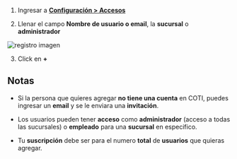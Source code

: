 
1. Ingresar a __[Configuración > Accesos](https://app.coti.mx/settings/access/)__

2. Llenar el campo __Nombre de usuario o email__, la __sucursal__ o __administrador__


![registro imagen](https://coti-docs.s3.us-west-2.amazonaws.com/agregar-usuario/agregar-usuario-1.png)

  

3. Click en __+__

## Notas

- Si la persona que quieres agregar __no tiene una cuenta__ en COTI, puedes ingresar un __email__ y se le enviara una __invitación__.

- Los usuarios pueden tener __acceso__ como __administrador__ (acceso a todas las sucursales) o __empleado__ para una __sucursal__ en especifico.

- Tu __suscripción__ debe ser para el numero __total__ de __usuarios__ que quieras agregar.